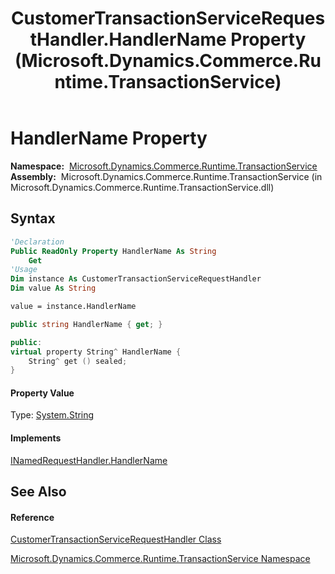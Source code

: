 ﻿---
title: CustomerTransactionServiceRequestHandler.HandlerName Property  (Microsoft.Dynamics.Commerce.Runtime.TransactionService)
TOCTitle: HandlerName Property
ms:assetid: P:Microsoft.Dynamics.Commerce.Runtime.TransactionService.CustomerTransactionServiceRequestHandler.HandlerName
ms:mtpsurl: https://technet.microsoft.com/en-us/library/microsoft.dynamics.commerce.runtime.transactionservice.customertransactionservicerequesthandler.handlername(v=AX.60)
ms:contentKeyID: 65317419
ms.date: 05/18/2015
mtps_version: v=AX.60
f1_keywords:
- Microsoft.Dynamics.Commerce.Runtime.TransactionService.CustomerTransactionServiceRequestHandler.HandlerName
dev_langs:
- CSharp
- C++
- VB
---

# HandlerName Property

**Namespace:**  [Microsoft.Dynamics.Commerce.Runtime.TransactionService](microsoft-dynamics-commerce-runtime-transactionservice-namespace.md)  
**Assembly:**  Microsoft.Dynamics.Commerce.Runtime.TransactionService (in Microsoft.Dynamics.Commerce.Runtime.TransactionService.dll)

## Syntax

``` vb
'Declaration
Public ReadOnly Property HandlerName As String
    Get
'Usage
Dim instance As CustomerTransactionServiceRequestHandler
Dim value As String

value = instance.HandlerName
```

``` csharp
public string HandlerName { get; }
```

``` c++
public:
virtual property String^ HandlerName {
    String^ get () sealed;
}
```

#### Property Value

Type: [System.String](https://technet.microsoft.com/en-us/library/s1wwdcbf\(v=ax.60\))  

#### Implements

[INamedRequestHandler.HandlerName](inamedrequesthandler-handlername-property-microsoft-dynamics-commerce-runtime-handlers.md)  

## See Also

#### Reference

[CustomerTransactionServiceRequestHandler Class](customertransactionservicerequesthandler-class-microsoft-dynamics-commerce-runtime-transactionservice.md)

[Microsoft.Dynamics.Commerce.Runtime.TransactionService Namespace](microsoft-dynamics-commerce-runtime-transactionservice-namespace.md)

